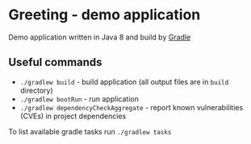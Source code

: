 # Greeting - demo application

Demo application written in Java 8 and build by [Gradle](https://gradle.org/)

## Useful commands

* `./gradlew build` - build application (all output files are in `build` directory)
* `./gradlew bootRun` - run application
* `./gradlew dependencyCheckAggregate` - report known vulnerabilities (CVEs) in project dependencies

To list available gradle tasks run `./gradlew tasks`
